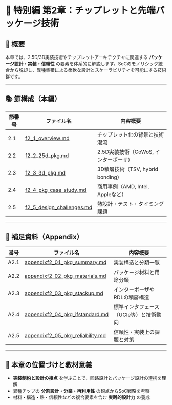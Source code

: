 # 📘 特別編 第2章：チップレットと先端パッケージ技術

## 📌 概要

本章では、2.5D/3D実装技術やチップレットアーキテクチャに関連する **パッケージ設計・実装・信頼性** の要素を体系的に解説します。SoCのモノリシック統合から脱却し、異種集積による柔軟な設計とスケーラビリティを可能にする技術群です。

---

## 📚 節構成（本編）

| 節番号 | ファイル名              | 内容概要 |
|--------|--------------------------|----------|
| 2.1    | [f2_1_overview.md](./f2_1_overview.md) | チップレット化の背景と技術潮流 |
| 2.2    | [f2_2_25d_pkg.md](./f2_2_25d_pkg.md) | 2.5D実装技術（CoWoS, インターポーザ） |
| 2.3    | [f2_3_3d_pkg.md](./f2_3_3d_pkg.md) | 3D積層技術（TSV, hybrid bonding） |
| 2.4    | [f2_4_pkg_case_study.md](./f2_4_pkg_case_study.md) | 商用事例（AMD, Intel, Appleなど） |
| 2.5    | [f2_5_design_challenges.md](./f2_5_design_challenges.md) | 熱設計・テスト・タイミング課題 |

---

## 🧾 補足資料（Appendix）

| 番号 | ファイル名 | 内容概要 |
|------|------------|----------|
| A2.1 | [appendixf2_01_pkg_summary.md](./appendixf2_01_pkg_summary.md) | 実装構造と分類一覧 |
| A2.2 | [appendixf2_02_pkg_materials.md](./appendixf2_02_pkg_materials.md) | パッケージ材料と用途分類 |
| A2.3 | [appendixf2_03_pkg_stackup.md](./appendixf2_03_pkg_stackup.md) | インターポーザやRDLの積層構造 |
| A2.4 | [appendixf2_04_pkg_ifstandard.md](./appendixf2_04_pkg_ifstandard.md) | 標準インタフェース（UCIe等）と技術動向 |
| A2.5 | [appendixf2_05_pkg_reliability.md](./appendixf2_05_pkg_reliability.md) | 信頼性・実装上の課題と対策 |

---

## 🎯 本章の位置づけと教材意義

- **実装制約と設計の接点** を学ぶことで、回路設計とパッケージ設計の連携を理解
- 異種チップの **分割設計・分業・再利用性** の観点からSoC戦略を考察
- 材料・構造・熱・信頼性などの複合要素を含む **実践的設計力** の養成
